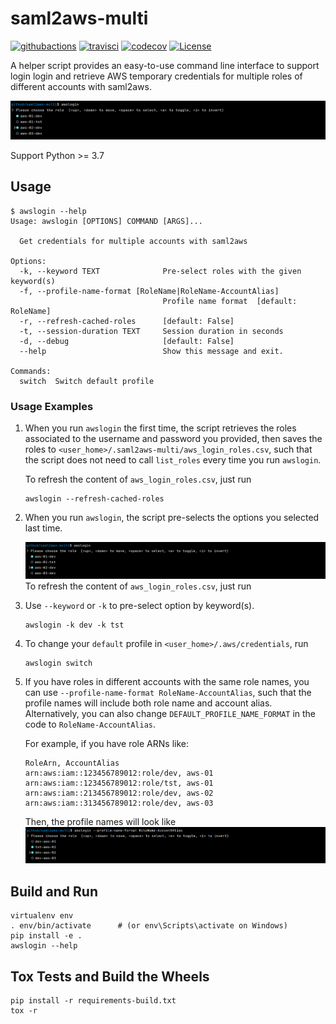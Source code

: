 # saml2aws-multi

[![githubactions](https://github.com/kyhau/saml2aws-multi/workflows/Build-Test/badge.svg)](https://github.com/kyhau/saml2aws-multi/actions)
[![travisci](https://travis-ci.org/kyhau/saml2aws-multi.svg?branch=master)](https://travis-ci.org/kyhau/saml2aws-multi) 
[![codecov](https://codecov.io/gh/kyhau/saml2aws-multi/branch/master/graph/badge.svg)](https://codecov.io/gh/kyhau/saml2aws-multi)
[![License](https://img.shields.io/badge/license-MIT-blue.svg)](http://en.wikipedia.org/wiki/MIT_License)

A helper script provides an easy-to-use command line interface to support login login and retrieve AWS temporary
credentials for multiple roles of different accounts with saml2aws. 

![Example-RoleName](assets/Example-RoleName.png)

Support Python >= 3.7

## Usage

```
$ awslogin --help
Usage: awslogin [OPTIONS] COMMAND [ARGS]...

  Get credentials for multiple accounts with saml2aws

Options:
  -k, --keyword TEXT              Pre-select roles with the given keyword(s)
  -f, --profile-name-format [RoleName|RoleName-AccountAlias]
                                  Profile name format  [default: RoleName]
  -r, --refresh-cached-roles      [default: False]
  -t, --session-duration TEXT     Session duration in seconds
  -d, --debug                     [default: False]
  --help                          Show this message and exit.

Commands:
  switch  Switch default profile

```

### Usage Examples

1. When you run `awslogin` the first time, the script retrieves the roles associated to the username and password
you provided, then saves the roles to `<user_home>/.saml2aws-multi/aws_login_roles.csv`, such that the
script does not need to call `list_roles` every time you run `awslogin`.

    To refresh the content of `aws_login_roles.csv`, just run

    ```
    awslogin --refresh-cached-roles
    ```

2. When you run `awslogin`, the script pre-selects the options you selected last time.

    ![Example-RoleName](assets/Example-RoleName.png)
    To refresh the content of `aws_login_roles.csv`, just run

3. Use `--keyword` or `-k` to pre-select option by keyword(s).

    ```
    awslogin -k dev -k tst
    ```

4. To change your `default` profile in `<user_home>/.aws/credentials`, run

    ```
    awslogin switch
    ```

5. If you have roles in different accounts with the same role names, you can use 
`--profile-name-format RoleName-AccountAlias`, such that the profile names will include both role name and account
alias.  Alternatively, you can also change `DEFAULT_PROFILE_NAME_FORMAT` in the code to `RoleName-AccountAlias`.

    For example, if you have role ARNs like:
    ```
    RoleArn, AccountAlias
    arn:aws:iam::123456789012:role/dev, aws-01
    arn:aws:iam::123456789012:role/tst, aws-01
    arn:aws:iam::213456789012:role/dev, aws-02
    arn:aws:iam::313456789012:role/dev, aws-03
    ```
    Then, the profile names will look like
    ![Example-RoleName-AccountAlias](assets/Example-RoleName-AccountAlias.png)


## Build and Run

```
virtualenv env
. env/bin/activate      # (or env\Scripts\activate on Windows)
pip install -e .
awslogin --help
```

## Tox Tests and Build the Wheels

```
pip install -r requirements-build.txt
tox -r
```
